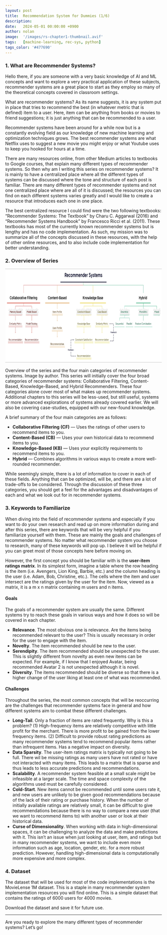 ```yaml
---
layout: post
title:  Recommendation System for Dummies (1/6)
description:
date:   2024-05-01 00:00:00 +0900
author: nolan
image:  '/images/rs-chapter1-thumbnail.avif'
tags:   [machine-learning, rec-sys, python]
tags_color: '#477690'
---
```


### 1. What are Recommender Systems?
Hello there, if you are someone with a very basic knowledge of AI and ML concepts and want to explore a very practical application of these subjects, recommender systems are a great place to start as they employ so many of the theoretical concepts covered in classroom settings.

What are recommender systems? As its name suggests, it is any system put in place that tries to recommend the best (in whatever metric that is defined) item to a user. Here, item can be anything from books or movies to friend suggestions; it is just anything that can be recommended to a user.

Recommender systems have been around for a while now but is a constantly evolving field as our knowledge of new machine learning and optimization techniques grows. The best recommender systems are what Netflix uses to suggest a new movie you might enjoy or what Youtube uses to keep you hooked for hours at a time.

There are many resources online, from other Medium articles to textbooks to Google courses, that explain many different types of recommender systems. So then why am I writing this series on recommender systems? It is mainly to have a centralized place where all the different types of systems can be discussed where the tone and structure of each post is familiar. There are many different types of recommender systems and not one centralized place where are all of it is discussed; the resources you can find on each different systems varies greatly and I would like to create a resource that introduces each one in one place.

The best centralized resource I could find were the two following textbooks: “Recommender Systems: The Textbook” by Charu C. Aggarwal (2016) and “Recommender Systems Handbook” by Francesco Ricci et al. (2011). These textbooks has most of the currently known recommender systems but is lengthy and has no code implementation. As such, my mission was to summarize all of the concepts discussed in these resources, with the help of other online resources, and to also include code implementation for better understanding.

### 2. Overview of Series

<div class="gallery-box">
    <div class="gallery">
        <img src="/images/rs-chapter1-overview.png" loading="lazy" style="width: 800px; height: 300px;">
    </div>
</div>

Overview of the series and the four main categories of recommender systems. Image by author.
This series will initially cover the four broad categories of recommender systems: Collaborative Filtering, Content-Based, Knowledge-Based, and Hybrid Recommenders. These four categories alone cover most of what makes up recommender systems. Additional chapters to this series will be less-used, but still useful, systems or more advanced explorations of systems already covered earlier. We will also be covering case-studies, equipped with our new-found knowledge.

A brief summary of the four main categories are as follows:

* **Collaborative Filtering (CF)** — Uses the ratings of other users to recommend items to you.
* **Content-Based (CB)** — Uses your own historical data to recommend items to you.
* **Knowledge-Based (KB)** — Uses your explicitly requirements to recommend items to you.
* **Hybrid** — Combines algorithms in various ways to create a more well-rounded recommender.

While seemingly simple, there is a lot of information to cover in each of these fields. Anything that can be optimized, will be, and there are a lot of trade-offs to be considered. Through the discussion of these three categories, you should get a feel for the advantages and disadvantages of each and what we look out for in recommender systems.

### 3. Keywords to Familiarize
When diving into the field of recommender systems and especially if you want to do your own research and read up on more information during and after this series, there are keywords that will be very helpful if you familiarize yourself with them. These are mainly the goals and challenges of recommender systems. No matter what recommender system you choose to research, many of these keywords will pop up. I believe it will be helpful if you can greet most of those concepts here before moving on.

However, the first concept you should be familiar with is the **user-item ratings matrix**. In its simplest form, imagine a table where the row heading is the item (i.e. Avengers, Lion King, Barbie, etc.) and the column heading is the user (i.e. Adam, Bob, Christine, etc.). The cells where the item and user intersect are the ratings given by the user for the item. Now, viewed as a matrix, it is a m x n matrix containing m users and n items.

#### Goals

The goals of a recommender system are usually the same. Different systems try to reach these goals in various ways and how it does so will be covered in each chapter.

* **Relevance**. The most obvious one is relevance. Are the items being recommended relevant to the user? This is usually necessary in order for the user to engage with the item.
* **Novelty**. The item recommended should be new to the user.
* **Serendipity**. The item recommended should be unexpected to the user. This is slightly different from novelty as even new items can be expected. For example, if I know that I enjoyed Avatar, being recommended Avatar 2 is not unexpected although it is novel.
* **Diversity**. The items recommended should be diverse so that there is a higher change of the user liking at least one of what was recommended.

#### Challenges

Throughout the series, the most common concepts that will be reoccurring are the challenges that recommender systems face in general and how different systems aim to combat these different challenges.

* **Long-Tail**. Only a fraction of items are rated frequently. Why is this a problem? (1) High-frequency items are relatively competitive with little profit for the merchant. There is more profit to be gained from the lower frequency items. (2) Difficult to provide robust rating predictions as many recommender systems tend to recommend popular items rather than infrequent items. Has a negative impact on diversity.
* **Data Sparsity**. The user-item ratings matrix is typically not going to be full. There wil be missing ratings as many users have not rated or have not interacted with many items. This leads to a matrix that is sparse and thus leads to less accurate predictions and recommendations.
* **Scalability**. A recommender system feasible at a small scale might be infeasible at a larger scale. The time and space complexity of the algorithms used must be carefully considered.
* **Cold-Start**. New items cannot be recommended until some users rate it, and new users are unlikely to be given good recommendations because of the lack of their rating or purchase history. When the number of initially available ratings are relatively small, it can be difficult to give recommendations because there is no way to compare a new user (that we want to recommend items to) with another user or look at their historical data.
* **Curse of Dimensionality**. When working with data in high-dimensional spaces, it can be challenging to analyze the data and make predictions with it. This isn’t an issue when just looking at user, item, and ratings but in many recommender systems, we want to include even more information such as age, location, gender, etc. for a more robust prediction. However, handling high-dimensional data is computationally more expensive and more complex.

### 4. Dataset
The dataset that will be used for most of the code implementations is the MovieLense 1M dataset. This is a staple in many recommender system implementation resources you will find online. This is a simple dataset that contains the ratings of 6000 users for 4000 movies.

Download the dataset and save it for future use.

***

Are you ready to explore the many different types of recommender systems? Let’s go!